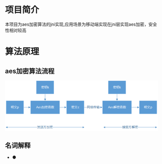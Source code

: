 # 项目简介

  本项目为aes加密算法的jni实现,应用场景为移动端实现在jni层实现aes加密，安全性相对较高
  
# 算法原理

## aes加密算法流程
   <img src="art/liucheng.png"/>
   
## 名词解释
* ●

